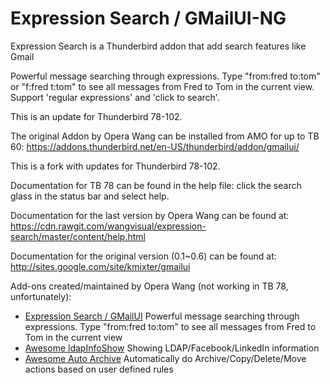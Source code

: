 # Expression Search / GMailUI-NG

Expression Search is a Thunderbird addon that add search features like Gmail

Powerful message searching through expressions. Type "from:fred to:tom" or "f:fred t:tom" to see all messages from Fred to Tom in the current view. Support 'regular expressions' and 'click to search'.

This is an update for Thunderbird 78-102.


The original Addon by Opera Wang can be installed from AMO for up to TB 60:
https://addons.thunderbird.net/en-US/thunderbird/addon/gmailui/

This is a fork with updates for Thunderbird 78-102.

Documentation for TB 78 can be found in the help file: click the search glass in the status bar and select help.


Documentation for the last version by Opera Wang can be found at:
https://cdn.rawgit.com/wangvisual/expression-search/master/content/help.html

Documentation for the original version (0.1~0.6) can be found at:
http://sites.google.com/site/kmixter/gmailui


Add-ons created/maintained by Opera Wang (not working in TB 78, unfortunately):
  * [Expression Search / GMailUI](https://addons.thunderbird.net/en-US/thunderbird/addon/gmailui/) Powerful message searching through expressions. Type "from:fred to:tom" to see all messages from Fred to Tom in the current view
  * [Awesome ldapInfoShow](https://addons.thunderbird.net/en-US/thunderbird/addon/ldapinfoshow/) Showing LDAP/Facebook/LinkedIn information
  * [Awesome Auto Archive](https://addons.thunderbird.net/en-US/thunderbird/addon/awesome-auto-archive/) Automatically do Archive/Copy/Delete/Move actions based on user defined rules


